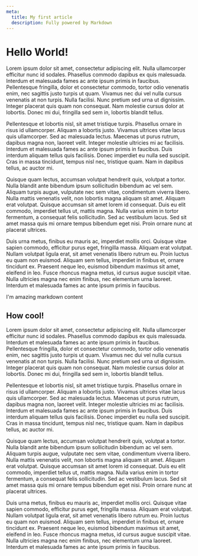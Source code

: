 ```yaml
---
meta:
  title: My first article
  description: Fully powered by Markdown
---
```


# Hello World!

Lorem ipsum dolor sit amet, consectetur adipiscing elit. Nulla ullamcorper efficitur nunc id sodales. Phasellus commodo dapibus ex quis malesuada. Interdum et malesuada fames ac ante ipsum primis in faucibus. Pellentesque fringilla, dolor et consectetur commodo, tortor odio venenatis enim, nec sagittis justo turpis ut quam. Vivamus nec dui vel nulla cursus venenatis at non turpis. Nulla facilisi. Nunc pretium sed urna ut dignissim. Integer placerat quis quam non consequat. Nam molestie cursus dolor at lobortis. Donec mi dui, fringilla sed sem in, lobortis blandit tellus.

Pellentesque et lobortis nisl, sit amet tristique turpis. Phasellus ornare in risus id ullamcorper. Aliquam a lobortis justo. Vivamus ultrices vitae lacus quis ullamcorper. Sed ac malesuada lectus. Maecenas ut purus rutrum, dapibus magna non, laoreet velit. Integer molestie ultricies mi ac facilisis. Interdum et malesuada fames ac ante ipsum primis in faucibus. Duis interdum aliquam tellus quis facilisis. Donec imperdiet eu nulla sed suscipit. Cras in massa tincidunt, tempus nisl nec, tristique quam. Nam in dapibus tellus, ac auctor mi.

Quisque quam lectus, accumsan volutpat hendrerit quis, volutpat a tortor. Nulla blandit ante bibendum ipsum sollicitudin bibendum ac vel sem. Aliquam turpis augue, vulputate nec sem vitae, condimentum viverra libero. Nulla mattis venenatis velit, non lobortis magna aliquam sit amet. Aliquam erat volutpat. Quisque accumsan sit amet lorem id consequat. Duis eu elit commodo, imperdiet tellus ut, mattis magna. Nulla varius enim in tortor fermentum, a consequat felis sollicitudin. Sed ac vestibulum lacus. Sed sit amet massa quis mi ornare tempus bibendum eget nisi. Proin ornare nunc at placerat ultrices.

Duis urna metus, finibus eu mauris ac, imperdiet mollis orci. Quisque vitae sapien commodo, efficitur purus eget, fringilla massa. Aliquam erat volutpat. Nullam volutpat ligula erat, sit amet venenatis libero rutrum eu. Proin luctus eu quam non euismod. Aliquam sem tellus, imperdiet in finibus et, ornare tincidunt ex. Praesent neque leo, euismod bibendum maximus sit amet, eleifend in leo. Fusce rhoncus magna metus, id cursus augue suscipit vitae. Nulla ultricies magna nec enim finibus, nec elementum urna laoreet. Interdum et malesuada fames ac ante ipsum primis in faucibus.

I'm amazing markdown content

## How cool!

Lorem ipsum dolor sit amet, consectetur adipiscing elit. Nulla ullamcorper efficitur nunc id sodales. Phasellus commodo dapibus ex quis malesuada. Interdum et malesuada fames ac ante ipsum primis in faucibus. Pellentesque fringilla, dolor et consectetur commodo, tortor odio venenatis enim, nec sagittis justo turpis ut quam. Vivamus nec dui vel nulla cursus venenatis at non turpis. Nulla facilisi. Nunc pretium sed urna ut dignissim. Integer placerat quis quam non consequat. Nam molestie cursus dolor at lobortis. Donec mi dui, fringilla sed sem in, lobortis blandit tellus.

Pellentesque et lobortis nisl, sit amet tristique turpis. Phasellus ornare in risus id ullamcorper. Aliquam a lobortis justo. Vivamus ultrices vitae lacus quis ullamcorper. Sed ac malesuada lectus. Maecenas ut purus rutrum, dapibus magna non, laoreet velit. Integer molestie ultricies mi ac facilisis. Interdum et malesuada fames ac ante ipsum primis in faucibus. Duis interdum aliquam tellus quis facilisis. Donec imperdiet eu nulla sed suscipit. Cras in massa tincidunt, tempus nisl nec, tristique quam. Nam in dapibus tellus, ac auctor mi.

Quisque quam lectus, accumsan volutpat hendrerit quis, volutpat a tortor. Nulla blandit ante bibendum ipsum sollicitudin bibendum ac vel sem. Aliquam turpis augue, vulputate nec sem vitae, condimentum viverra libero. Nulla mattis venenatis velit, non lobortis magna aliquam sit amet. Aliquam erat volutpat. Quisque accumsan sit amet lorem id consequat. Duis eu elit commodo, imperdiet tellus ut, mattis magna. Nulla varius enim in tortor fermentum, a consequat felis sollicitudin. Sed ac vestibulum lacus. Sed sit amet massa quis mi ornare tempus bibendum eget nisi. Proin ornare nunc at placerat ultrices.

Duis urna metus, finibus eu mauris ac, imperdiet mollis orci. Quisque vitae sapien commodo, efficitur purus eget, fringilla massa. Aliquam erat volutpat. Nullam volutpat ligula erat, sit amet venenatis libero rutrum eu. Proin luctus eu quam non euismod. Aliquam sem tellus, imperdiet in finibus et, ornare tincidunt ex. Praesent neque leo, euismod bibendum maximus sit amet, eleifend in leo. Fusce rhoncus magna metus, id cursus augue suscipit vitae. Nulla ultricies magna nec enim finibus, nec elementum urna laoreet. Interdum et malesuada fames ac ante ipsum primis in faucibus.
